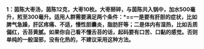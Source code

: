#### 1：茵陈大枣汤，茵陈12克，大枣10枚。大枣掰碎，与茵陈共入锅中，加水500毫升，煎至300毫升。适用人群需要满足两个条件：*==一是要有肝胆的症状，比如脾气急躁，肝区疼痛、不适，慢性胆囊炎，脂肪肝等；二是体内有湿热，比如舌质偏红，舌苔黄腻。如果你自己看不懂舌苔的话，起码要有口苦、口黏的感觉。否则单纯的一般湿邪，没有化热的，不建议采用这种方法。